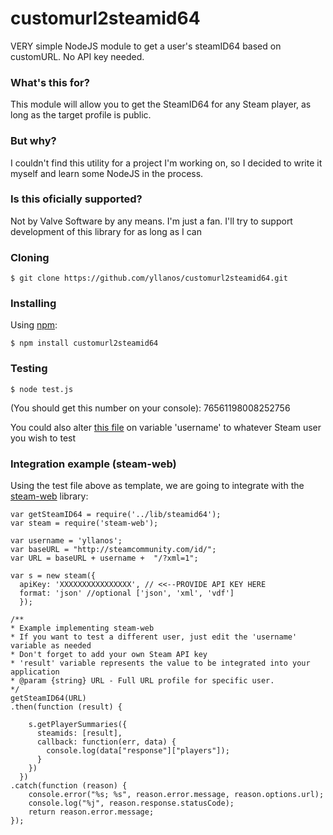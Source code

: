 # customurl2steamid64
VERY simple NodeJS module to get a user's steamID64 based on customURL. No API key needed.

### What's this for?
This module will allow you to get the SteamID64 for any Steam player, as long as the target profile is public.

### But why?
I couldn't find this utility for a project I'm working on, so I decided to write it myself and learn some NodeJS in the process.

### Is this oficially supported?
Not by Valve Software by any means. I'm just a fan. I'll try to support development of this library for as long as I can

### Cloning
    $ git clone https://github.com/yllanos/customurl2steamid64.git

### Installing
Using [npm](https://www.npmjs.com/):

    $ npm install customurl2steamid64

### Testing
    $ node test.js

(You should get this number on your console):
    76561198008252756

You could also alter [this file](../blob/master/test.js) on variable 'username' to whatever Steam user you wish to test

### Integration example (steam-web)
Using the test file above as template, we are going to integrate with the [steam-web](https://www.npmjs.com/package/steam-web) library:

    var getSteamID64 = require('../lib/steamid64');
    var steam = require('steam-web');

    var username = 'yllanos';
    var baseURL = "http://steamcommunity.com/id/";
    var URL = baseURL + username +  "/?xml=1";

    var s = new steam({
      apiKey: 'XXXXXXXXXXXXXXXX', // <<--PROVIDE API KEY HERE
      format: 'json' //optional ['json', 'xml', 'vdf']
      });

    /**
    * Example implementing steam-web
    * If you want to test a different user, just edit the 'username' variable as needed
    * Don't forget to add your own Steam API key
    * 'result' variable represents the value to be integrated into your application
    * @param {string} URL - Full URL profile for specific user.
    */
    getSteamID64(URL)
    .then(function (result) {

        s.getPlayerSummaries({
          steamids: [result],
          callback: function(err, data) {
            console.log(data["response"]["players"]);
          }
        })
      })
    .catch(function (reason) {
        console.error("%s; %s", reason.error.message, reason.options.url);
        console.log("%j", reason.response.statusCode);
        return reason.error.message;
    });
